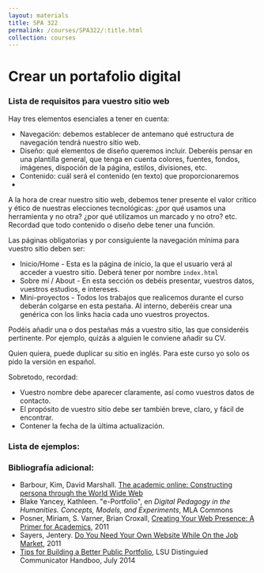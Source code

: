 ```yaml
---
layout: materials
title: SPA 322
permalink: /courses/SPA322/:title.html
collection: courses
---
```

# Crear un portafolio digital 

### Lista de requisitos para vuestro sitio web

Hay tres elementos esenciales a tener en cuenta:
 
- Navegación: debemos establecer de antemano qué estructura de navegación tendrá nuestro sitio web. 
- Diseño: qué elementos de diseño queremos incluir. Deberéis pensar en una plantilla general, que tenga en cuenta colores, fuentes, fondos, imágenes, dispoción de la página, estilos, divisiones, etc.
- Contenido: cuál será el contenido (en texto) que proporcionaremos
-

A la hora de crear nuestro sitio web, debemos tener presente el valor crítico y ético de nuestras elecciones tecnológicas: ¿por qué usamos una herramienta y no otra? ¿por qué utilizamos un marcado y no otro? etc. Recordad que todo contenido o diseño debe tener una función. 

Las páginas obligatorias y por consiguiente la navegación mínima para vuestro sitio deben ser: 

- Inicio/Home - Esta es la página de inicio, la que el usuario verá al acceder a vuestro sitio. Deberá tener por nombre `index.html`
- Sobre mí / About - En esta sección os debéis presentar, vuestros datos, vuestros estudios, e intereses.
- Mini-proyectos - Todos los trabajos que realicemos durante el curso deberán colgarse en esta pestaña. Al interno, deberéis crear una genérica con los links hacia cada uno vuestros proyectos.

Podéis añadir una o dos pestañas más a vuestro sitio, las que consideréis pertinente. Por ejemplo, quizás a alguien le conviene añadir su CV. 

Quien quiera, puede duplicar su sitio en inglés. Para este curso yo solo os pido la versión en español. 

Sobretodo, recordad: 

- Vuestro nombre debe aparecer claramente, así como vuestros datos de contacto. 
- El propósito de vuestro sitio debe ser también breve, claro, y fácil de encontrar. 
- Contener la fecha de la última actualización.

### Lista de ejemplos:


### Bibliografía adicional: 
* Barbour, Kim, David Marshall. [The academic online: Constructing persona through the World Wide Web](http://journals.uic.edu/ojs/index.php/fm/article/view/3969/3292)
* Blake Yancey, Kathleen. "e-Portfolio", en *Digital Pedagogy in the Humanities. Concepts, Models, and Experiments*, MLA Commons
* Posner, Miriam, S. Varner, Brian Croxall, [Creating Your Web Presence: A Primer for Academics](http://www.chronicle.com/blogs/profhacker/creating-your-web-presence-a-primer-for-academics/30458), 2011 
* Sayers, Jentery. [Do You Need Your Own Website While On the Job Market](http://www.chronicle.com/blogs/profhacker/do-you-need-your-own-website-while-on-the-job-market/35825), 2011
* [Tips for Building a Better Public Portfolio](https://sites01.lsu.edu/wp/cxc/files/2014/07/2014-DCHandbook_TipsBetterPort.pdf), LSU Distinguied Communicator Handboo, July 2014